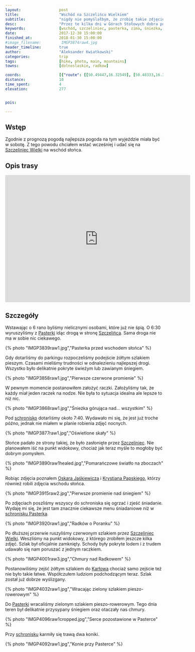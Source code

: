 ```yaml
---
layout:                 post
title:                  "Wschód na Szczelińcu Wielkiem"
subtitle:               "nigdy nie pomyślałbym, że zrobię takie zdjęcie Śnieżki z takiego miejsca"
desc:                   "Przez te kilka dni w Górach Stołowych dobra pogoda była tyko drugiego dnia. Nie mogłem opuścić tej okazji i dlatego zaplanowaliśmy wyjście na wschód słońca na Szczelińcu Wielkim. Efekty mnie wyraźnie zaskoczyły."
keywords:               [wschód, szczeliniec, pasterka, zima, śnieżka, dalekie obserwacje, śnieg]
date:                   2017-12-30 15:00:00
finished_at:            2018-01-30 15:00:00
#image_filename:         IMGP3874raw4.jpg
header_timeline:        true
author:                 "Aleksander Kwiatkowski"
categories:             trip
tags:                   [hike, photo, main, mountains]
towns:                  [dolnoslaskie, radkow]

coords:                 [{"route": [[50.49447,16.32549], [50.48333,16.33759], [50.48529,16.34034], [50.48354,16.33725], [50.47541,16.33785], [50.48300,16.32644], [50.48993,16.32832]], "type": "hike"}]
distance:               10
time_spent:             4
elevation:              277


pois:

---
```


[oskar-jaskiewicz]: http://www.oskarjaskiewicz.pl/
[krystian-papski]: https://www.facebook.com/papskifotografia/

[wiki-szczeliniec-wielki]: https://pl.wikipedia.org/wiki/Szczeliniec_Wielki
[wiki-pasterka-schronisko]: https://pl.wikipedia.org/wiki/Schronisko_PTTK_%E2%80%9EPasterka%E2%80%9D
[wiki-pasterka]: https://pl.wikipedia.org/wiki/Pasterka_(wojew%C3%B3dztwo_dolno%C5%9Bl%C4%85skie)
[wiki-szczeliniec-schronisko]: https://pl.wikipedia.org/wiki/Schronisko_PTTK_%E2%80%9ENa_Szczeli%C5%84cu%E2%80%9D
[wiki-karlow]: https://pl.wikipedia.org/wiki/Kar%C5%82%C3%B3w

Wstęp
-----

Zgodnie z prognozą pogodą najlepsza pogoda na tym wyjeździe miała być w sobotę.
Z tego powodu chciałem wstać wcześniej i udać się na
[Szczeliniec Wielki][wiki-szczeliniec-wielki] na wschód słońca.

Opis trasy
---------

<iframe height='405' width='590' frameborder='0' allowtransparency='true' scrolling='no' src='https://www.strava.com/activities/1338142223/embed/d9c9e9ae81eead5886558265404493593b814c2e'></iframe>

Szczegóły
---------

Wstawając o 6 rano byliśmy nielicznymi osobami, które już nie śpią.
O 6:30 wyruszyliśmy
z [Pasterki][wiki-pasterka] idąc drogą w stronę [Szczelińca][wiki-szczeliniec-wielki].
Sama droga nie ma w sobie nic ciekawego.

{% photo "IMGP3839raw1.jpg","Pasterka przed wschodem słońca" %}

Gdy dotarliśmy do parkingu rozpoczeliśmy podejście żółtym szlakiem pieszym.
Czasami mieliśmy trudności w odnalezieniu najlepszej drogi. Wszystko było
delikatnie pokryte świeżym lub zawianym śniegiem.

{% photo "IMGP3858raw1.jpg","Pierwsze czerwone promienie" %}

W pewnym momencie postanowiłem założyć raczki. Założyliśmy tak, że każdy miał
jeden raczek na nodze. Nie była to sytuacja idealna ale lepsze to niż nic.

{% photo "IMGP3868raw1.jpg","Śnieżka górująca nad... wszystkim" %}

Pod [schronisko][wiki-szczeliniec-schronisko] dotarliśmy około 7:40. Wydawało mi się,
że jest już troche późno, jednak nie miałem w planie robienia zdjęć nocnych.

{% photo "IMGP3877raw1.jpg","Oświetlone skały" %}

Słońce padało ze strony takiej, że było zasłonięte przez [Szczeliniec][wiki-szczeliniec-wielki].
Nie planowałem iść na punkt widokowy, chociaż jak teraz myśle to mogłoby być
dobrym pomysłem.

{% photo "IMGP3890raw1healed.jpg","Pomarańczowe światło na zboczach" %}

Robiąc zdjęcia poznałem
[Oskara Jaśkiewicza][oskar-jaskiewicz] i [Krystiana Papskiego][krystian-papski],
którzy również robili zdjęcia wschodu słońca.

{% photo "IMGP3915raw2.jpg","Pierwsze promienie nad śniegiem" %}

Po zdjęciach poszliśmy wszyscy do schroniska się ogrzać
i zjeść śniadanie. Wydaję mi się,
że jest tam znacznie ciekawsze menu śniadaniowe niż w
[schronisku Pasterka][wiki-pasterka-schronisko].

{% photo "IMGP3920raw1.jpg","Radków o Poranku" %}

Po dłuższej przerwie ruszyliśmy czerwonym szlakiem przez
[Szczeliniec Wielki][wiki-szczeliniec-wielki]. Weszliśmy na punkt widokowy, z
którego zrobiłem jeszcze kilka zdjęć. Szlak był oficjalnie zamknięty.
Schody były pokryte lodem i z trudem udawało się nam poruszać z jednym
raczkiem.

{% photo "IMGP4001raw3.jpg","Chmury nad Radkowem" %}

Postanowiliśmy zejść żółtym szlakiem do [Karłowa][wiki-karlow] chociaż
samo zejście też nie było takie łatwe. Współczułem ludziom podchodzącym teraz.
Szlak został już dobrze wyślizgany.

{% photo "IMGP4032raw1.jpg","Wracając zielony szlakiem pieszo-rowerowym" %}

Do [Pasterki][wiki-pasterka-schronisko] wracaliśmy zielonym szlakiem
pieszo-rowerowym. Tego dnia teren był delikatnie przysypany śniegiem oraz
otaczały nas chmury.

{% photo "IMGP4096raw1cropped.jpg","Serce pozostawione w Pasterce" %}  

Przy [schronisku][wiki-pasterka-schronisko] karmiły się trawą dwa koniki.

{% photo "IMGP4092raw1.jpg","Konie przy Pasterce" %}  
